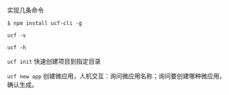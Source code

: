 实现几条命令

`$ npm install ucf-cli -g`

`ucf -v`

`ucf -h`

`ucf init` 快速创建项目到指定目录


`ucf new app` 创建微应用，人机交互：询问微应用名称；询问要创建哪种微应用，确认生成。